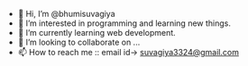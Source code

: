 - 👋 Hi, I’m @bhumisuvagiya
- 👀 I’m interested in programming and learning new things.
- 🌱 I’m currently learning web development.
- 💞️ I’m looking to collaborate on ...
- 📫 How to reach me :: email id-> suvagiya3324@gmail.com

<!---
bhumisuvagiya/bhumisuvagiya is a ✨ special ✨ repository because its `README.md` (this file) appears on your GitHub profile.
You can click the Preview link to take a look at your changes.
--->
